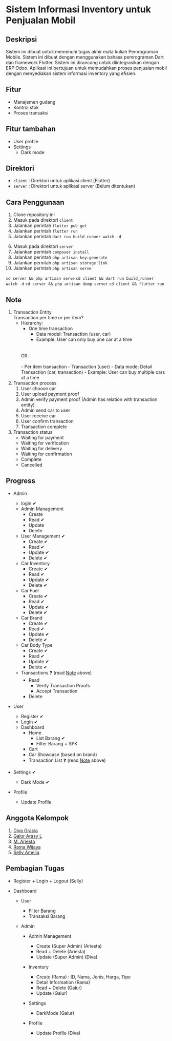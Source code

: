 # Sistem Informasi Inventory untuk Penjualan Mobil

## Deskripsi

Sistem ini dibuat untuk memenuhi tugas akhir mata kuliah Pemrograman Mobile. Sistem ini dibuat dengan menggunakan bahasa pemrograman Dart dan framework Flutter. Sistem ini dirancang untuk diintegrasikan dengan ERP Odoo. Aplikasi ini bertujuan untuk memudahkan proses penjualan mobil dengan menyediakan sistem informasi inventory yang efisien.

## Fitur

- Manajemen gudang
- Kontrol stok
- Proses transaksi

## Fitur tambahan

- User profile
- Settings
  - Dark mode

## Direktori

- `client` : Direktori untuk aplikasi client (Flutter)
- `server` : Direktori untuk aplikasi server (Belum ditentukan)

## Cara Penggunaan

1. Clone repository ini
2. Masuk pada direktori `client`
3. Jalankan perintah `flutter pub get`
4. Jalankan perintah `flutter run`
5. Jalankan perintah `dart run build_runner watch -d`

<!-- Server Laravel -->
6. Masuk pada direktori `server`
7. Jalankan perintah `composer install`
8. Jalankan perintah `php artisan key:generate`
9. Jalankan perintah `php artisan storage:link`
10. Jalankan perintah `php artisan serve`

<!-- /// -->
`cd server && php artisan serve`
`cd client && dart run build_runner watch -d`
`cd server && php artisan dump-server`
`cd client && flutter run`

## Note
1.  Transaction Entity
    <br>
    Transaction per time or per item?
      - Hierarchy:
        - One time transaction
          - Data model: Transaction (user, car)
          - Example: User can only buy one car at a time
        <br>
        <br>
        OR
        <br>
        <br>
        - Per item transaction
          - Transaction (user)
          - Data mode: Detail Transaction (car, transaction)
          - Example: User can buy multiple cars at a time
2.  Transaction process
    1. User choose car
    2. User upload payment proof
    3. Admin verify payment proof (Admin has relation with transaction entity)
    4. Admin send car to user
    5. User receive car
    6. User confirm transaction
    7. Transaction complete
3.  Transaction status
    - Waiting for payment
    - Waiting for verification
    - Waiting for delivery
    - Waiting for confirmation
    - Complete
    - Cancelled

## Progress
- Admin
  - login ✔
  - Admin Management
    - Create
    - Read ✔
    - Update
    - Delete
  - User Management ✔
    - Create ✔
    - Read ✔
    - Update ✔
    - Delete ✔
  - Car Inventory
    - Create ✔
    - Read ✔ 
    - Update ✔
    - Delete ✔
  - Car Fuel
    - Create ✔
    - Read ✔
    - Update ✔
    - Delete ✔
  - Car Brand
    - Create ✔
    - Read ✔
    - Update ✔
    - Delete ✔
  - Car Body Type
    - Create ✔
    - Read ✔
    - Update ✔
    - Delete ✔
  - Transactions ❓ (read [Note](#note) above)
    - Read
      - Verify Transaction Proofs
      - Accept Transaction
    - Delete

- User
  - Register ✔
  - Login ✔
  - Dashboard
    - Home
      - List Barang ✔
      - Filter Barang + SPK
    - Cart
    - Car Showcase (based on brand)
    - Transaction List ❓ (read [Note](#note) above)


- Settings ✔
  - Dark Mode ✔
- Profile
  - Update Profile

## Anggota Kelompok

1. [Diva Gracia](https://github.com/diva-gsc)
2. [Galur Arasy L](https://github.com/evanightly)
3. [M. Ariesta](https://github.com/EvosMan)
4. [Rama Wijaya](https://github.com/ramawijaya1)
5. [Selly Amelia](https://github.com/sellyamelia)

## Pembagian Tugas

- Register + Login + Logout (Selly)

- Dashboard
  - User
    - Filter Barang
    - Transaksi Barang  

  - Admin
    - Admin Management
      - Create (Super Admin) (Ariesta)
      - Read + Delete (Ariesta)
      - Update (Super Admin) (Diva)
  
    - Inventory
      - Create (Rama) : ID, Nama, Jenis, Harga, Tipe
      - Detail Information (Rama)
      - Read + Delete (Galur)
      - Update (Galur)
  
    - Settings
      - DarkMode (Galur)
  
    - Profile
      - Update Profile (Diva)
